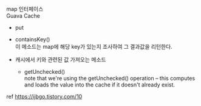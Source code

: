 map 인터페이스<br>
Guava Cache

- put

- containsKey()<br>
이 메소드는 map에 해당 key가 있는지 조사하여 그 결과값을 리턴한다.

- 캐시에서 키와 관련된 값 가져오는 메소드

  - getUnchecked()<br>
  note that we're using the getUnchecked() operation – this computes and loads the value into the cache if it doesn't already exist.

ref https://ijbgo.tistory.com/10
